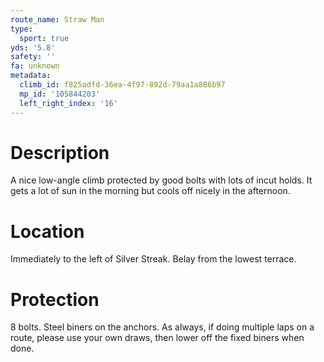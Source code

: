 ```yaml
---
route_name: Straw Man
type:
  sport: true
yds: '5.8'
safety: ''
fa: unknown
metadata:
  climb_id: f825adfd-36ea-4f97-892d-79aa1a886b97
  mp_id: '105844203'
  left_right_index: '16'
---
```

# Description
A nice low-angle climb protected by good bolts with lots of incut holds.  It gets a lot of sun in the morning but cools off nicely in the afternoon.

# Location
Immediately to the left of Silver Streak.  Belay from the lowest terrace.

# Protection
8 bolts. Steel biners on the anchors. As always, if doing multiple laps on a route, please use your own draws, then lower off the fixed biners when done.
